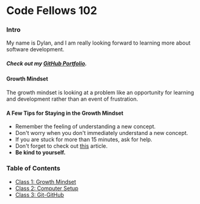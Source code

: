 # Code Fellows 102

### Intro


My name is Dylan, and I am really looking forward to learning more about software development. 

##### ***Check out my [GitHub Portfolio](https://github.com/GetUllrichorDieTrying).***

#### Growth Mindset

The growth mindset is looking at a problem like an opportunity for learning and development rather than an event of frustration. 

#### A Few Tips for Staying in the Growth Mindset

- Remember the feeling of understanding a new concept.
- Don't worry when you don't immediately understand a new concept.
- If you are stuck for more than 15 minutes, ask for help.
- Don't forget to check out [this](https://www.atlassian.com/blog/inside-atlassian/growth-mindset) article.
- **Be kind to yourself.**

### Table of Contents

- [Class 1: Growth Mindset](https://getullrichordietrying.github.io/reading-notes/class1)
- [Class 2: Computer Setup](https://getullrichordietrying.github.io/reading-notes/class2)
- [Class 3: Git-GitHub](https://getullrichordietrying.github.io/reading-notes/class3)

